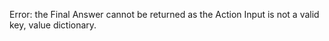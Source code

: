 Error: the Final Answer cannot be returned as the Action Input is not a valid key, value dictionary.